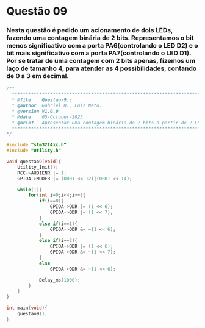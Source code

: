 # Questão 09

### Nesta questão é pedido um acionamento de dois LEDs, fazendo uma contagem binária de 2 bits. Representamos o bit menos significativo com a porta PA6(controlando o LED D2) e o bit mais significativo com a porta PA7(controlando o LED D1). Por se tratar de uma contagem com 2 bits apenas, fizemos um laço de tamanho 4, para atender as 4 possibilidades, contando de 0 a 3 em decimal.

```C
/**
  ******************************************************************************
  * @file    Questao-9.c
  * @author  Gabriel D., Luiz Neto.
  * @version V1.0.0
  * @date    05-October-2023
  * @brief   Apresentar uma contagem binária de 2 bits a partir de 2 LEDs.
  ******************************************************************************
*/

#include "stm32f4xx.h"
#include "Utility.h"

void questao9(void){
	Utility_Init();
	RCC->AHB1ENR |= 1;
	GPIOA->MODER |= (0B01 << 12)|(0B01 << 14);

	while(1){
		for(int i=0;i<4;i++){
			if(i==0){
				GPIOA->ODR |= (1 << 6);
				GPIOA->ODR |= (1 << 7);
			}
			else if(i==1){
				GPIOA->ODR &= ~(1 << 6);
			}
			else if(i==2){
				GPIOA->ODR |= (1 << 6);
				GPIOA->ODR &= ~(1 << 7);
			}
			else
				GPIOA->ODR &= ~(1 << 6);

			Delay_ms(1000);
		}
	}
}

int main(void){
    questao9();
}
```

